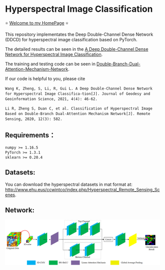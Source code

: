 # Hyperspectral Image Classification

⭐ [Welcome to my HomePage](https://lironui.github.io/) ⭐ 

This repository implementates the Deep Double-Channel Dense Network (DDCD) for hyperspectral image classification based on PyTorch.

The detailed results can be seen in the [A Deep Double-Channel Dense Network for Hyperspectral Image Classification](http://jggs.sinomaps.com/EN/10.11947/j.JGGS.2021.0404).

The training and testing code can be seen in [Double-Branch-Dual-Attention-Mechanism-Network](https://github.com/lironui/Double-Branch-Dual-Attention-Mechanism-Network).

If our code is helpful to you, please cite

`Wang K, Zheng, S, Li, R, Gui L. A Deep Double-Channel Dense Network for Hyperspectral Image Classifica-tion[J]. Journal of Geodesy and Geoinformation Science, 2021, 4(4): 46-62.`

`Li R, Zheng S, Duan C, et al. Classification of Hyperspectral Image Based on Double-Branch Dual-Attention Mechanism Network[J]. Remote Sensing, 2020, 12(3): 582.`


Requirements：
------- 
```
numpy >= 1.16.5
PyTorch >= 1.3.1
sklearn >= 0.20.4
```

Datasets:
------- 
You can download the hyperspectral datasets in mat format at: http://www.ehu.eus/ccwintco/index.php/Hyperspectral_Remote_Sensing_Scenes.

Network:
------- 

![network](https://github.com/lironui/DDCD/blob/master/figure/network.png)  
